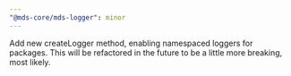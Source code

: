 ```yaml
---
"@mds-core/mds-logger": minor
---
```


Add new createLogger method, enabling namespaced loggers for packages. This will be refactored in the future to be a little more breaking, most likely.
